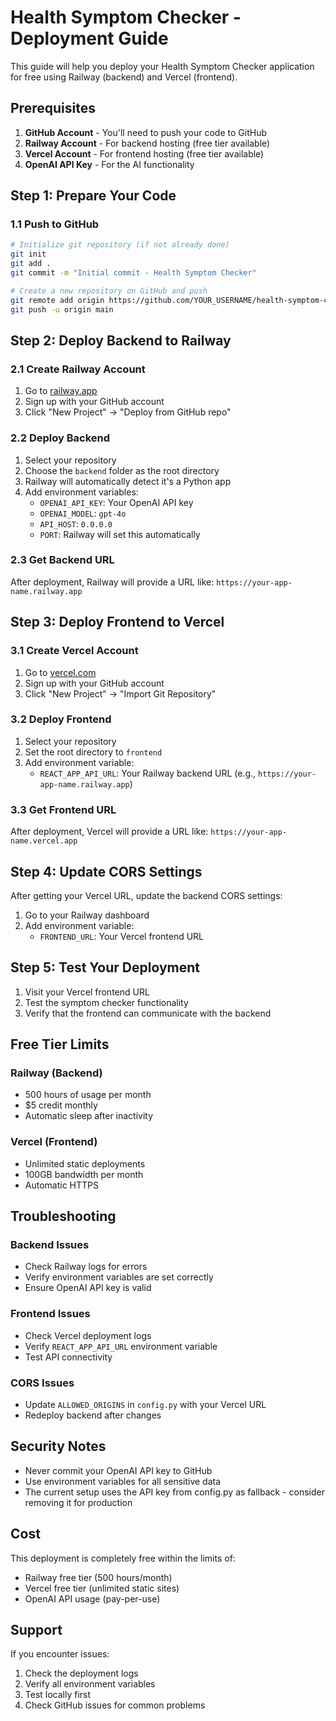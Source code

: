 # Health Symptom Checker - Deployment Guide

This guide will help you deploy your Health Symptom Checker application for free using Railway (backend) and Vercel (frontend).

## Prerequisites

1. **GitHub Account** - You'll need to push your code to GitHub
2. **Railway Account** - For backend hosting (free tier available)
3. **Vercel Account** - For frontend hosting (free tier available)
4. **OpenAI API Key** - For the AI functionality

## Step 1: Prepare Your Code

### 1.1 Push to GitHub
```bash
# Initialize git repository (if not already done)
git init
git add .
git commit -m "Initial commit - Health Symptom Checker"

# Create a new repository on GitHub and push
git remote add origin https://github.com/YOUR_USERNAME/health-symptom-checker.git
git push -u origin main
```

## Step 2: Deploy Backend to Railway

### 2.1 Create Railway Account
1. Go to [railway.app](https://railway.app)
2. Sign up with your GitHub account
3. Click "New Project" → "Deploy from GitHub repo"

### 2.2 Deploy Backend
1. Select your repository
2. Choose the `backend` folder as the root directory
3. Railway will automatically detect it's a Python app
4. Add environment variables:
   - `OPENAI_API_KEY`: Your OpenAI API key
   - `OPENAI_MODEL`: `gpt-4o`
   - `API_HOST`: `0.0.0.0`
   - `PORT`: Railway will set this automatically

### 2.3 Get Backend URL
After deployment, Railway will provide a URL like: `https://your-app-name.railway.app`

## Step 3: Deploy Frontend to Vercel

### 3.1 Create Vercel Account
1. Go to [vercel.com](https://vercel.com)
2. Sign up with your GitHub account
3. Click "New Project" → "Import Git Repository"

### 3.2 Deploy Frontend
1. Select your repository
2. Set the root directory to `frontend`
3. Add environment variable:
   - `REACT_APP_API_URL`: Your Railway backend URL (e.g., `https://your-app-name.railway.app`)

### 3.3 Get Frontend URL
After deployment, Vercel will provide a URL like: `https://your-app-name.vercel.app`

## Step 4: Update CORS Settings

After getting your Vercel URL, update the backend CORS settings:

1. Go to your Railway dashboard
2. Add environment variable:
   - `FRONTEND_URL`: Your Vercel frontend URL

## Step 5: Test Your Deployment

1. Visit your Vercel frontend URL
2. Test the symptom checker functionality
3. Verify that the frontend can communicate with the backend

## Free Tier Limits

### Railway (Backend)
- 500 hours of usage per month
- $5 credit monthly
- Automatic sleep after inactivity

### Vercel (Frontend)
- Unlimited static deployments
- 100GB bandwidth per month
- Automatic HTTPS

## Troubleshooting

### Backend Issues
- Check Railway logs for errors
- Verify environment variables are set correctly
- Ensure OpenAI API key is valid

### Frontend Issues
- Check Vercel deployment logs
- Verify `REACT_APP_API_URL` environment variable
- Test API connectivity

### CORS Issues
- Update `ALLOWED_ORIGINS` in `config.py` with your Vercel URL
- Redeploy backend after changes

## Security Notes

- Never commit your OpenAI API key to GitHub
- Use environment variables for all sensitive data
- The current setup uses the API key from config.py as fallback - consider removing it for production

## Cost

This deployment is completely free within the limits of:
- Railway free tier (500 hours/month)
- Vercel free tier (unlimited static sites)
- OpenAI API usage (pay-per-use)

## Support

If you encounter issues:
1. Check the deployment logs
2. Verify all environment variables
3. Test locally first
4. Check GitHub issues for common problems
